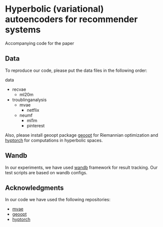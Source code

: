# Hyperbolic (variational) autoencoders for recommender systems
Accompanying code for the paper

## Data
To reproduce our code, please put the data files in the following order:

data
  * recvae
      * ml20m
  * troublinganalysis
      * mvae
          * netflix
      * neumf
          * ml1m
          * pinterest

Also, please install geoopt package [geoopt](https://github.com/geoopt) for Riemannian optimization and [hyptorch](https://github.com/leymir/hyperbolic-image-embeddings) for computations in hyperbolic spaces.

## Wandb
In our experiments, we have used [wandb](http://wandb.com) framework for result tracking. Our test scripts are based on wandb configs.

## Acknowledgments
In our code we have used the following repositories:
* [mvae](https://github.com/oskopek/mvae)
* [geoopt](https://github.com/geoopt)
* [hyptorch](https://github.com/leymir/hyperbolic-image-embeddings)
